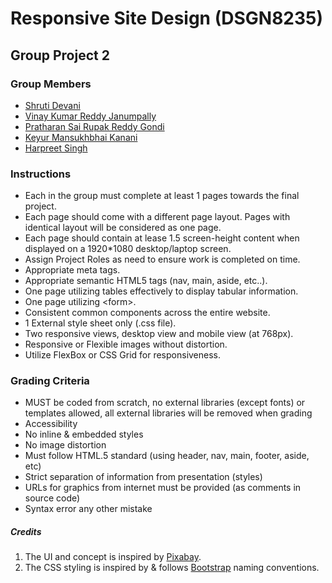 # Responsive Site Design (DSGN8235)

## Group Project 2

### Group Members

- [Shruti Devani](https://github.com/Shrutidevani/)
- [Vinay Kumar Reddy Janumpally](https://github.com/vinayreddyj/)
- [Pratharan Sai Rupak Reddy Gondi](https://github.com/rupakreddy11/)
- [Keyur Mansukhbhai Kanani](https://github.com/Keyur24121999/)
- [Harpreet Singh](https://github.com/devhs89/)

### Instructions

- Each in the group must complete at least 1 pages towards the final project.
- Each page should come with a different page layout. Pages with identical layout will be considered as one page.
- Each page should contain at lease 1.5 screen-height content when displayed on a 1920*1080 desktop/laptop screen.
- Assign Project Roles as need to ensure work is completed on time.
- Appropriate meta tags.
- Appropriate semantic HTML5 tags (nav, main, aside, etc..).
- One page utilizing tables effectively to display tabular information.
- One page utilizing \<form\>.
- Consistent common components across the entire website.
- 1 External style sheet only (.css file).
- Two responsive views, desktop view and mobile view (at 768px).
- Responsive or Flexible images without distortion.
- Utilize FlexBox or CSS Grid for responsiveness.

### Grading Criteria

- MUST be coded from scratch, no external libraries (except fonts) or templates allowed, all external libraries will be
  removed when grading
- Accessibility
- No inline & embedded styles
- No image distortion
- Must follow HTML.5 standard (using header, nav, main, footer, aside, etc)
- Strict separation of information from presentation (styles)
- URLs for graphics from internet must be provided (as comments in source code)
- Syntax error any other mistake

##### Credits

1. The UI and concept is inspired by [Pixabay](https://pixabay.com/).
2. The CSS styling is inspired by & follows [Bootstrap](https://getbootstrap.com/) naming conventions.